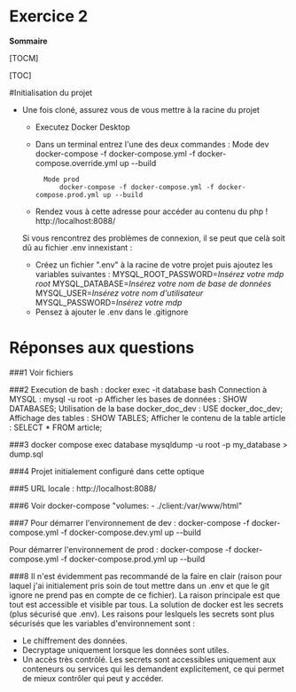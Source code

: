 # Exercice 2

**Sommaire**

[TOCM]

[TOC]

#Initialisation du projet

- Une fois cloné, assurez vous de vous mettre à la racine du projet

  - Executez Docker Desktop
  - Dans un terminal entrez l'une des deux commandes :
    Mode dev
    docker-compose -f docker-compose.yml -f docker-compose.override.yml up --build

          Mode prod
              docker-compose -f docker-compose.yml -f docker-compose.prod.yml up --build

  - Rendez vous à cette adresse pour accéder au contenu du php !
    http://localhost:8088/

  Si vous rencontrez des problèmes de connexion, il se peut que celà soit dû au fichier .env innexistant :

  - Créez un fichier ".env" à la racine de votre projet puis ajoutez les variables suivantes :
    MYSQL_ROOT_PASSWORD=_Insérez votre mdp root_
    MYSQL_DATABASE=_Insérez votre nom de base de données_
    MYSQL_USER=_Insérez votre nom d'utilisateur_
    MYSQL_PASSWORD=_Insérez votre mdp_
  - Pensez à ajouter le .env dans le .gitignore

# Réponses aux questions

###1
Voir fichiers

###2
Execution de bash : docker exec -it database bash
Connection à MYSQL : mysql -u root -p
Afficher les bases de données : SHOW DATABASES;
Utilisation de la base docker_doc_dev : USE docker_doc_dev;
Affichage des tables : SHOW TABLES;
Afficher le contenu de la table article : SELECT \* FROM article;

###3
docker compose exec database mysqldump -u root -p my_database > dump.sql

###4
Projet initialement configuré dans cette optique

###5
URL locale : http://localhost:8088/

###6
Voir docker-compose "volumes: - ./client:/var/www/html"

###7
Pour démarrer l'environnement de dev :
docker-compose -f docker-compose.yml -f docker-compose.dev.yml up --build

Pour démarrer l'environnement de prod :
docker-compose -f docker-compose.yml -f docker-compose.prod.yml up --build

###8
Il n'est évidemment pas recommandé de la faire en clair (raison pour laquel j'ai initialement pris soin de tout mettre dans un .env et que le git ignore ne prend pas en compte de ce fichier). La raison principale est que tout est accessible et visible par tous. La solution de docker est les secrets (plus sécurisé que .env). Les raisons pour leslquels les secrets sont plus sécurisés que les variables d'environnement sont :

- Le chiffrement des données.
- Decryptage uniquement lorsque les données sont utiles.
- Un accès très contrôlé. Les secrets sont accessibles uniquement aux conteneurs ou services qui les demandent explicitement, ce qui permet de mieux contrôler qui peut y accéder.
